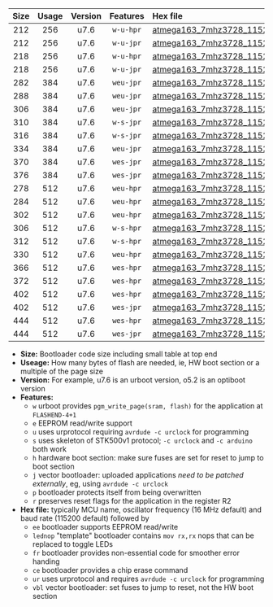 |Size|Usage|Version|Features|Hex file|
|:-:|:-:|:-:|:-:|:--|
|212|256|u7.6|`w-u-hpr`|[atmega163_7mhz3728_115200bps_ur.hex](https://raw.githubusercontent.com/stefanrueger/urboot/main//atmega163_7mhz3728_115200bps_ur.hex)|
|212|256|u7.6|`w-u-jpr`|[atmega163_7mhz3728_115200bps_ur_vbl.hex](https://raw.githubusercontent.com/stefanrueger/urboot/main//atmega163_7mhz3728_115200bps_ur_vbl.hex)|
|218|256|u7.6|`w-u-hpr`|[atmega163_7mhz3728_115200bps_lednop_ur.hex](https://raw.githubusercontent.com/stefanrueger/urboot/main//atmega163_7mhz3728_115200bps_lednop_ur.hex)|
|218|256|u7.6|`w-u-jpr`|[atmega163_7mhz3728_115200bps_lednop_ur_vbl.hex](https://raw.githubusercontent.com/stefanrueger/urboot/main//atmega163_7mhz3728_115200bps_lednop_ur_vbl.hex)|
|282|384|u7.6|`weu-jpr`|[atmega163_7mhz3728_115200bps_ee_ur_vbl.hex](https://raw.githubusercontent.com/stefanrueger/urboot/main//atmega163_7mhz3728_115200bps_ee_ur_vbl.hex)|
|288|384|u7.6|`weu-jpr`|[atmega163_7mhz3728_115200bps_ee_lednop_ur_vbl.hex](https://raw.githubusercontent.com/stefanrueger/urboot/main//atmega163_7mhz3728_115200bps_ee_lednop_ur_vbl.hex)|
|306|384|u7.6|`weu-jpr`|[atmega163_7mhz3728_115200bps_ee_lednop_fr_ur_vbl.hex](https://raw.githubusercontent.com/stefanrueger/urboot/main//atmega163_7mhz3728_115200bps_ee_lednop_fr_ur_vbl.hex)|
|310|384|u7.6|`w-s-jpr`|[atmega163_7mhz3728_115200bps_vbl.hex](https://raw.githubusercontent.com/stefanrueger/urboot/main//atmega163_7mhz3728_115200bps_vbl.hex)|
|316|384|u7.6|`w-s-jpr`|[atmega163_7mhz3728_115200bps_lednop_vbl.hex](https://raw.githubusercontent.com/stefanrueger/urboot/main//atmega163_7mhz3728_115200bps_lednop_vbl.hex)|
|334|384|u7.6|`weu-jpr`|[atmega163_7mhz3728_115200bps_ee_lednop_fr_ce_ur_vbl.hex](https://raw.githubusercontent.com/stefanrueger/urboot/main//atmega163_7mhz3728_115200bps_ee_lednop_fr_ce_ur_vbl.hex)|
|370|384|u7.6|`wes-jpr`|[atmega163_7mhz3728_115200bps_ee_vbl.hex](https://raw.githubusercontent.com/stefanrueger/urboot/main//atmega163_7mhz3728_115200bps_ee_vbl.hex)|
|376|384|u7.6|`wes-jpr`|[atmega163_7mhz3728_115200bps_ee_lednop_vbl.hex](https://raw.githubusercontent.com/stefanrueger/urboot/main//atmega163_7mhz3728_115200bps_ee_lednop_vbl.hex)|
|278|512|u7.6|`weu-hpr`|[atmega163_7mhz3728_115200bps_ee_ur.hex](https://raw.githubusercontent.com/stefanrueger/urboot/main//atmega163_7mhz3728_115200bps_ee_ur.hex)|
|284|512|u7.6|`weu-hpr`|[atmega163_7mhz3728_115200bps_ee_lednop_ur.hex](https://raw.githubusercontent.com/stefanrueger/urboot/main//atmega163_7mhz3728_115200bps_ee_lednop_ur.hex)|
|302|512|u7.6|`weu-hpr`|[atmega163_7mhz3728_115200bps_ee_lednop_fr_ur.hex](https://raw.githubusercontent.com/stefanrueger/urboot/main//atmega163_7mhz3728_115200bps_ee_lednop_fr_ur.hex)|
|306|512|u7.6|`w-s-hpr`|[atmega163_7mhz3728_115200bps.hex](https://raw.githubusercontent.com/stefanrueger/urboot/main//atmega163_7mhz3728_115200bps.hex)|
|312|512|u7.6|`w-s-hpr`|[atmega163_7mhz3728_115200bps_lednop.hex](https://raw.githubusercontent.com/stefanrueger/urboot/main//atmega163_7mhz3728_115200bps_lednop.hex)|
|330|512|u7.6|`weu-hpr`|[atmega163_7mhz3728_115200bps_ee_lednop_fr_ce_ur.hex](https://raw.githubusercontent.com/stefanrueger/urboot/main//atmega163_7mhz3728_115200bps_ee_lednop_fr_ce_ur.hex)|
|366|512|u7.6|`wes-hpr`|[atmega163_7mhz3728_115200bps_ee.hex](https://raw.githubusercontent.com/stefanrueger/urboot/main//atmega163_7mhz3728_115200bps_ee.hex)|
|372|512|u7.6|`wes-hpr`|[atmega163_7mhz3728_115200bps_ee_lednop.hex](https://raw.githubusercontent.com/stefanrueger/urboot/main//atmega163_7mhz3728_115200bps_ee_lednop.hex)|
|402|512|u7.6|`wes-hpr`|[atmega163_7mhz3728_115200bps_ee_lednop_fr.hex](https://raw.githubusercontent.com/stefanrueger/urboot/main//atmega163_7mhz3728_115200bps_ee_lednop_fr.hex)|
|402|512|u7.6|`wes-jpr`|[atmega163_7mhz3728_115200bps_ee_lednop_fr_vbl.hex](https://raw.githubusercontent.com/stefanrueger/urboot/main//atmega163_7mhz3728_115200bps_ee_lednop_fr_vbl.hex)|
|444|512|u7.6|`wes-hpr`|[atmega163_7mhz3728_115200bps_ee_lednop_fr_ce.hex](https://raw.githubusercontent.com/stefanrueger/urboot/main//atmega163_7mhz3728_115200bps_ee_lednop_fr_ce.hex)|
|444|512|u7.6|`wes-jpr`|[atmega163_7mhz3728_115200bps_ee_lednop_fr_ce_vbl.hex](https://raw.githubusercontent.com/stefanrueger/urboot/main//atmega163_7mhz3728_115200bps_ee_lednop_fr_ce_vbl.hex)|

- **Size:** Bootloader code size including small table at top end
- **Useage:** How many bytes of flash are needed, ie, HW boot section or a multiple of the page size
- **Version:** For example, u7.6 is an urboot version, o5.2 is an optiboot version
- **Features:**
  + `w` urboot provides `pgm_write_page(sram, flash)` for the application at `FLASHEND-4+1`
  + `e` EEPROM read/write support
  + `u` uses urprotocol requiring `avrdude -c urclock` for programming
  + `s` uses skeleton of STK500v1 protocol; `-c urclock` and `-c arduino` both work
  + `h` hardware boot section: make sure fuses are set for reset to jump to boot section
  + `j` vector bootloader: uploaded applications *need to be patched externally*, eg, using `avrdude -c urclock`
  + `p` bootloader protects itself from being overwritten
  + `r` preserves reset flags for the application in the register R2
- **Hex file:** typically MCU name, oscillator frequency (16 MHz default) and baud rate (115200 default) followed by
  + `ee` bootloader supports EEPROM read/write
  + `lednop` "template" bootloader contains `mov rx,rx` nops that can be replaced to toggle LEDs
  + `fr` bootloader provides non-essential code for smoother error handing
  + `ce` bootloader provides a chip erase command
  + `ur` uses urprotocol and requires `avrdude -c urclock` for programming
  + `vbl` vector bootloader: set fuses to jump to reset, not the HW boot section

